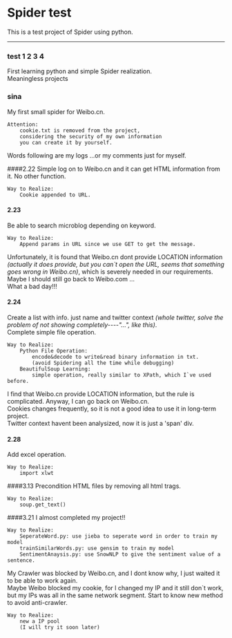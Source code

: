 # Spider test
This is a test project of Spider using python.

***
### test 1 2 3 4
First learning python and simple Spider realization.</br>
Meaningless projects

### sina
My first small spider for Weibo.cn.</br>

	Attention:
		cookie.txt is removed from the project, 
		considering the security of my own information
		you can create it by yourself.

Words following  are my logs ...or my comments just for myself.

####2.22
Simple log on to Weibo.cn and it can get HTML information from it. No other function.
	
	Way to Realize:
		Cookie appended to URL.

#### 2.23
Be able to search microblog depending on keyword.</br>

	Way to Realize:
		Append params in URL since we use GET to get the message.
		
Unfortunately, it is found that Weibo.cn dont provide LOCATION information *(actually it does provide, but you can`t open the URL, seems that something goes wrong in Weibo.cn)*, which is severely needed in our requirements.
</br>Maybe I should still go back to Weibo.com ...</br>
What a bad day!!!

#### 2.24
Create a list with info. just name and twitter context *(whole twitter, solve the problem of not showing completely----"...", like this)*.</br>
Complete simple file operation.</br>

	Way to Realize:
		Python File Operation:
			encode&decode to write&read binary information in txt.
			(avoid Spidering all the time while debugging)
		BeautifulSoup Learning:
			simple operation, really similar to XPath, which I`ve used before.

I find that Weibo.cn provide LOCATION information, but the rule is complicated. Anyway, I can go back on Weibo.cn.</br>
Cookies changes frequently, so it is not a good idea to use it in long-term project.</br>
Twitter context havent been analysized, now it is just a 'span' div.

#### 2.28
Add excel operation.
	
	Way to Realize:
		import xlwt

####3.13
Precondition HTML files by removing all html trags.

	Way to Realize:
		soup.get_text()

####3.21
I almost completed my project!!<br>

	Way to Realize:
		SeperateWord.py: use jieba to seperate word in order to train my model
		trainSimilarWords.py: use gensim to train my model
		SentimentAnaysis.py: use SnowNLP to give the sentiment value of a sentence.

My Crawler was blocked by Weibo.cn, and I dont know why, I just waited it to be able to work again.<br>
Maybe Weibo blocked my cookie, for I changed my IP and it still don`t work, but my IPs was all in the same network segment.
Start to know new method to avoid anti-crawler.

	Way to Realize:
		new a IP pool
		(I will try it soon later)
